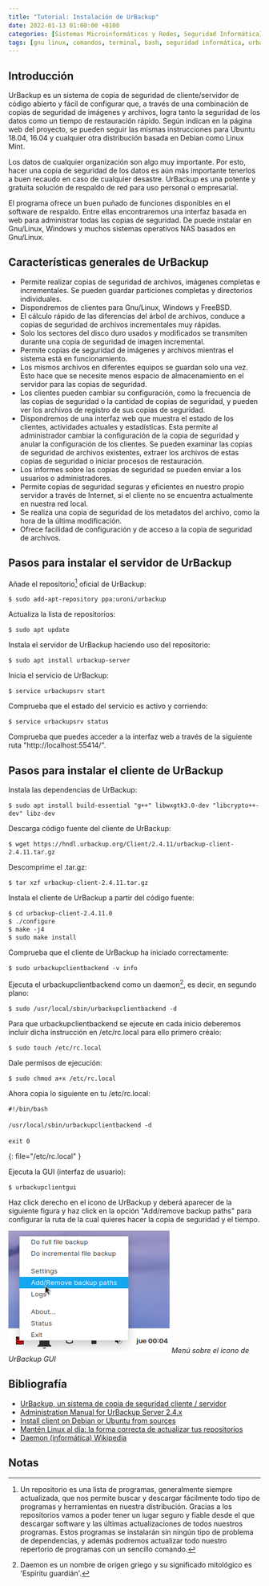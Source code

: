 ```yaml
---
title: "Tutorial: Instalación de UrBackup"
date: 2022-01-13 01:00:00 +0100
categories: [Sistemas Microinformáticos y Redes, Seguridad Informática]
tags: [gnu linux, comandos, terminal, bash, seguridad informática, urbackup, backup, seguridad pasiva, almacenamiento, tutorial]
---
```


## Introducción

UrBackup es un sistema de copia de seguridad de cliente/servidor de código abierto y fácil de configurar que, a través de una combinación de copias de seguridad de imágenes y archivos, logra tanto la seguridad de los datos como un tiempo de restauración rápido. Según indican en la página web del proyecto, se pueden seguir las mismas instrucciones para Ubuntu 18.04, 16.04 y cualquier otra distribución basada en Debian como Linux Mint.

Los datos de cualquier organización son algo muy importante. Por esto, hacer una copia de seguridad de los datos es aún más importante tenerlos a buen recaudo en caso de cualquier desastre. UrBackup es una potente y gratuita solución de respaldo de red para uso personal o empresarial.

El programa ofrece un buen puñado de funciones disponibles en el software de respaldo. Entre ellas encontraremos una interfaz basada en web para administrar todas las copias de seguridad. De puede instalar en Gnu/Linux, Windows y muchos sistemas operativos NAS basados en Gnu/Linux.

## Características generales de UrBackup

- Permite realizar copias de seguridad de archivos, imágenes completas e incrementales. Se pueden guardar particiones completas y directorios individuales.
- Dispondremos de clientes para Gnu/Linux, Windows y FreeBSD.
- El cálculo rápido de las diferencias del árbol de archivos, conduce a copias de seguridad de archivos incrementales muy rápidas.
- Solo los sectores del disco duro usados y modificados se transmiten durante una copia de seguridad de imagen incremental.
- Permite copias de seguridad de imágenes y archivos mientras el sistema está en funcionamiento.
- Los mismos archivos en diferentes equipos se guardan solo una vez. Esto hace que se necesite menos espacio de almacenamiento en el servidor para las copias de seguridad.
- Los clientes pueden cambiar su configuración, como la frecuencia de las copias de seguridad o la cantidad de copias de seguridad, y pueden ver los archivos de registro de sus copias de seguridad.
- Dispondremos de una interfaz web que muestra el estado de los clientes, actividades actuales y estadísticas. Esta permite al administrador cambiar la configuración de la copia de seguridad y anular la configuración de los clientes. Se pueden examinar las copias de seguridad de archivos existentes, extraer los archivos de estas copias de seguridad o iniciar procesos de restauración.
- Los informes sobre las copias de seguridad se pueden enviar a los usuarios o administradores.
- Permite copias de seguridad seguras y eficientes en nuestro propio servidor a través de Internet, si el cliente no se encuentra actualmente en nuestra red local.
- Se realiza una copia de seguridad de los metadatos del archivo, como la hora de la última modificación.
- Ofrece facilidad de configuración y de acceso a la copia de seguridad de archivos.

## Pasos para instalar el servidor de UrBackup

Añade el repositorio[^repo] oficial de UrBackup:

[^repo]: Un repositorio es una lista de programas, generalmente siempre actualizada, que nos permite buscar y descargar fácilmente todo tipo de programas y herramientas en nuestra distribución. Gracias a los repositorios vamos a poder tener un lugar seguro y fiable desde el que descargar software y las últimas actualizaciones de todos nuestros programas. Estos programas se instalarán sin ningún tipo de problema de dependencias, y además podremos actualizar todo nuestro repertorio de programas con un sencillo comando.

```console
$ sudo add-apt-repository ppa:uroni/urbackup
```

Actualiza la lista de repositorios:

```console
$ sudo apt update
```

Instala el servidor de UrBackup haciendo uso del repositorio:

```console
$ sudo apt install urbackup-server
```

Inicia el servicio de UrBackup:

```console
$ service urbackupsrv start
```

Comprueba que el estado del servicio es activo y corriendo:

```console
$ service urbackupsrv status
```

Comprueba que puedes acceder a la interfaz web a través de la siguiente ruta "http://localhost:55414/".


## Pasos para instalar el cliente de UrBackup

Instala las dependencias de UrBackup:

```console
$ sudo apt install build-essential "g++" libwxgtk3.0-dev "libcrypto++-dev" libz-dev
```

Descarga código fuente del cliente de UrBackup:

```console
$ wget https://hndl.urbackup.org/Client/2.4.11/urbackup-client-2.4.11.tar.gz
```

Descomprime el .tar.gz:
```console
$ tar xzf urbackup-client-2.4.11.tar.gz
```

Instala el cliente de UrBackup a partir del código fuente:

```console
$ cd urbackup-client-2.4.11.0
$ ./configure
$ make -j4
$ sudo make install
```
Comprueba que el cliente de UrBackup ha iniciado correctamente:

```console
$ sudo urbackupclientbackend -v info
```

Ejecuta el urbackupclientbackend como un daemon[^daemon], es decir, en segundo plano:

[^daemon]: Daemon es un nombre de origen griego y su significado mitológico es 'Espíritu guardián'.

```console
$ sudo /usr/local/sbin/urbackupclientbackend -d
```

Para que urbackupclientbackend se ejecute en cada inicio deberemos incluir dicha instrucción en /etc/rc.local para ello primero créalo:

```console
$ sudo touch /etc/rc.local
```

Dale permisos de ejecución:

```console
$ sudo chmod a+x /etc/rc.local
```

Ahora copia lo siguiente en tu /etc/rc.local:

```shell
#!/bin/bash

/usr/local/sbin/urbackupclientbackend -d

exit 0
```
{: file="/etc/rc.local" }


Ejecuta la GUI (interfaz de usuario):

```console
$ urbackupclientgui
```

Haz click derecho en el icono de UrBackup y deberá aparecer de la siguiente figura y haz click en la opción "Add/remove backup paths" para configurar la ruta de la cual quieres hacer la copia de seguridad y el tiempo.

![Menú sobre el icono de UrBackup GUI](/assets/img/tutorial-instalacion-urbackup/add-remove-backup-paths.png)
_Menú sobre el icono de UrBackup GUI_

## Bibliografía

- [UrBackup, un sistema de copia de seguridad cliente / servidor](https://ubunlog.com/urbackup-sistema-de-copia-de-seguridad-cliente-servidor/)
- [Administration Manual for UrBackup Server 2.4.x](https://www.urbackup.org/administration_manual.html)
- [Install client on Debian or Ubuntu from sources](https://www.urbackup.org/client_debian_ubuntu_install.html)
- [Mantén Linux al día: la forma correcta de actualizar tus repositorios](https://www.softzone.es/linux/tutoriales/actualizar-lista-repositorios-linux/)
- [Daemon (informática) Wikipedia](https://es.wikipedia.org/wiki/Daemon_(inform%C3%A1tica))

## Notas